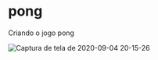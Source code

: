 # pong
 Criando o jogo pong

![Captura de tela de 2020-09-04 20-15-26](https://user-images.githubusercontent.com/65574850/92290785-bd5dfc80-eeeb-11ea-9eec-853bc7e4433f.png)
